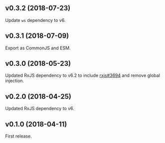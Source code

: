 ## v0.3.2 (2018-07-23)

Update `ws` dependency to v6.

## v0.3.1 (2018-07-09)

Export as CommonJS and ESM.

## v0.3.0 (2018-05-23)

Updated RxJS dependency to v6.2 to include [rxjs#3694](https://github.com/ReactiveX/rxjs/pull/3694) and remove global injection.

## v0.2.0 (2018-04-25)

Updated RxJS dependency to v6.

## v0.1.0 (2018-04-11)

First release.

